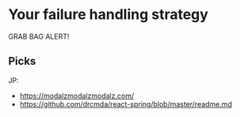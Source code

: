 # Your failure handling strategy

GRAB BAG ALERT!

## Picks

JP:
* https://modalzmodalzmodalz.com/
* https://github.com/drcmda/react-spring/blob/master/readme.md
